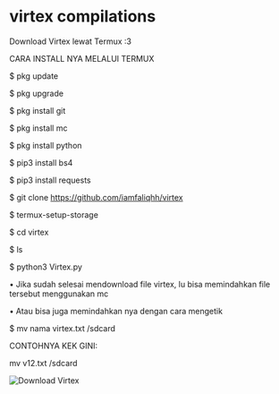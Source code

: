# virtex compilations
Download Virtex lewat Termux :3

CARA INSTALL NYA MELALUI TERMUX

$ pkg update

$ pkg upgrade

$ pkg install git

$ pkg install mc

$ pkg install python

$ pip3 install bs4

$ pip3 install requests

$ git clone https://github.com/iamfaliqhh/virtex

$ termux-setup-storage

$ cd virtex

$ ls
 
$ python3 Virtex.py

• Jika sudah selesai mendownload file virtex, lu bisa memindahkan file tersebut menggunakan mc

• Atau bisa juga memindahkan nya dengan cara mengetik

$ mv nama virtex.txt /sdcard

CONTOHNYA KEK GINI:

mv v12.txt /sdcard

![Download Virtex](https://raw.githubusercontent.com/MR-X-junior/Virtex/master/ss.png)
